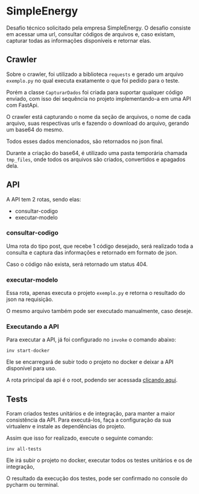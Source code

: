 # SimpleEnergy

Desafio técnico solicitado pela empresa SimpleEnergy.
O desafio consiste em acessar uma url, consultar códigos de arquivos e, caso existam, capturar todas as informações
disponíveis e retornar elas.

## Crawler

Sobre o crawler, foi utilizado a biblioteca `requests` e gerado um arquivo `exemplo.py` no qual executa exatamente o
que foi pedido para o teste.

Porém a classe `CapturarDados` foi criada para suportar qualquer código enviado, com isso dei sequência no projeto
implementando-a em uma API com FastApi.

O crawler está capturando o nome da seção de arquivos, o nome de cada arquivo, suas respectivas urls e fazendo o
download do arquivo, gerando um base64 do mesmo.

Todos esses dados mencionados, são retornados no json final.

Durante a criação do base64, é utilizado uma pasta temporária chamada `tmp_files`, onde todos os arquivos são criados,
convertidos e apagados dela.

## API

A API tem 2 rotas, sendo elas:

- consultar-codigo
- executar-modelo

### consultar-codigo

Uma rota do tipo post, que recebe 1 código desejado, será realizado toda a consulta e captura das informações e
retornado em formato de json.

Caso o código não exista, será retornado um status 404.

### executar-modelo

Essa rota, apenas executa o projeto `exemplo.py` e retorna o resultado do json na requisição.

O mesmo arquivo também pode ser executado manualmente, caso deseje.

### Executando a API

Para executar a API, já foi configurado no `invoke` o comando abaixo:
```shell
inv start-docker
```

Ele se encarregará de subir todo o projeto no docker e deixar a API disponível para uso.

A rota principal da api é o root, podendo ser acessada [clicando aqui](http://localhost:8000/).

## Tests
Foram criados testes unitários e de integração, para manter a maior consistência da API.
Para executá-los, faça a configuração da sua virtualenv e instale as dependências do projeto.

Assim que isso for realizado, execute o seguinte comando:
```shell
inv all-tests
```

Ele irá subir o projeto no docker, executar todos os testes unitários e os de integração,

O resultado da execução dos testes, pode ser confirmado no console do pycharm ou terminal.

